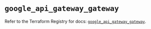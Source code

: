 # `google_api_gateway_gateway`

Refer to the Terraform Registry for docs: [`google_api_gateway_gateway`](https://registry.terraform.io/providers/hashicorp/google-beta/5.39.1/docs/resources/google_api_gateway_gateway).
